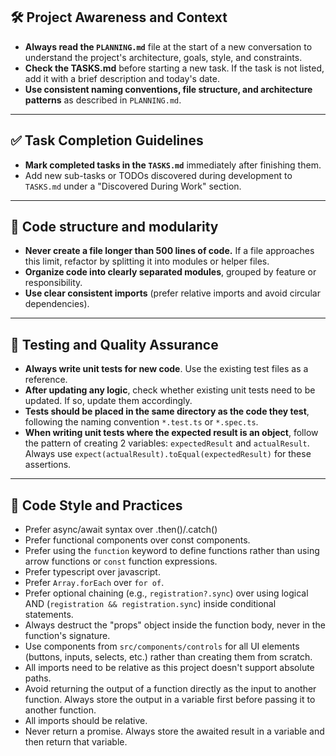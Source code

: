 ## 🛠️ Project Awareness and Context

- **Always read the `PLANNING.md`** file at the start of a new conversation to understand the project's architecture, goals, style, and constraints.
- **Check the TASKS.md** before starting a new task. If the task is not listed, add it with a brief description and today's date.
- **Use consistent naming conventions, file structure, and architecture patterns** as described in `PLANNING.md`.

---

## ✅ Task Completion Guidelines

- **Mark completed tasks in the `TASKS.md`** immediately after finishing them.
- Add new sub-tasks or TODOs discovered during development to `TASKS.md` under a "Discovered During Work" section.

---

## 🧩 Code structure and modularity

- **Never create a file longer than 500 lines of code.** If a file approaches this limit, refactor by splitting it into modules or helper files.
- **Organize code into clearly separated modules**, grouped by feature or responsibility.
- **Use clear consistent imports** (prefer relative imports and avoid circular dependencies).

---

## 🧪 Testing and Quality Assurance

- **Always write unit tests for new code**. Use the existing test files as a reference.
- **After updating any logic**, check whether existing unit tests need to be updated. If so, update them accordingly.
- **Tests should be placed in the same directory as the code they test**, following the naming convention `*.test.ts` or `*.spec.ts`.
- **When writing unit tests where the expected result is an object**, follow the pattern of creating 2 variables: `expectedResult` and `actualResult`. Always use `expect(actualResult).toEqual(expectedResult)` for these assertions.

---

## 🎨 Code Style and Practices

- Prefer async/await syntax over .then()/.catch()
- Prefer functional components over const components.
- Prefer using the `function` keyword to define functions rather than using arrow functions or `const` function expressions.
- Prefer typescript over javascript.
- Prefer `Array.forEach` over `for of`.
- Prefer optional chaining (e.g., `registration?.sync`) over using logical AND (`registration && registration.sync`) inside conditional statements.
- Always destruct the "props" object inside the function body, never in the function's signature.
- Use components from `src/components/controls` for all UI elements (buttons, inputs, selects, etc.) rather than creating them from scratch.
- All imports need to be relative as this project doesn't support absolute paths.
- Avoid returning the output of a function directly as the input to another function. Always store the output in a variable first before passing it to another function.
- All imports should be relative.
- Never return a promise. Always store the awaited result in a variable and then return that variable.
